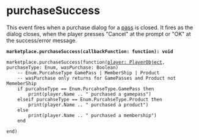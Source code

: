 # purchaseSuccess

This event fires when a purchase dialog for a [pass](https://create.roblox.com/docs/production/monetization/game-passes) is closed. It fires as the dialog closes, when the player presses "Cancel" at the prompt or "OK" at the success/error message.

<pre class="language-lua"><code class="lang-lua"><strong>marketplace.purchaseSuccess(callbackFunction: function): void
</strong>
marketplace.purchaseSuccess(function(<a data-footnote-ref href="#user-content-fn-1">player: PlayerObject</a>, purchaseType: Enum, wasPurchase: Boolean)
    -- Enum.PurcahseType GamePass | MemberShip | Product
    -- wasPurchase only returns for GamePasses and Product not MemeberShip
    if purcahseType == Enum.PurcahseType.GamePass then
        print(player.Name .. " purchased a gamepass")
    elseif purcahseType == Enum.PurcahseType.Product then
        print(player.Name .. " purchased a product")
    else
        print(player.Name .. " purchased a membership")
    end

end)
</code></pre>

[^1]: [player.md](../player.md "mention")
